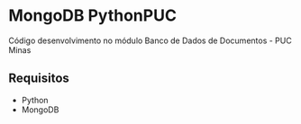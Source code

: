 # MongoDB PythonPUC
Código desenvolvimento no módulo Banco de Dados de Documentos - PUC Minas

## Requisitos
- Python
- MongoDB
